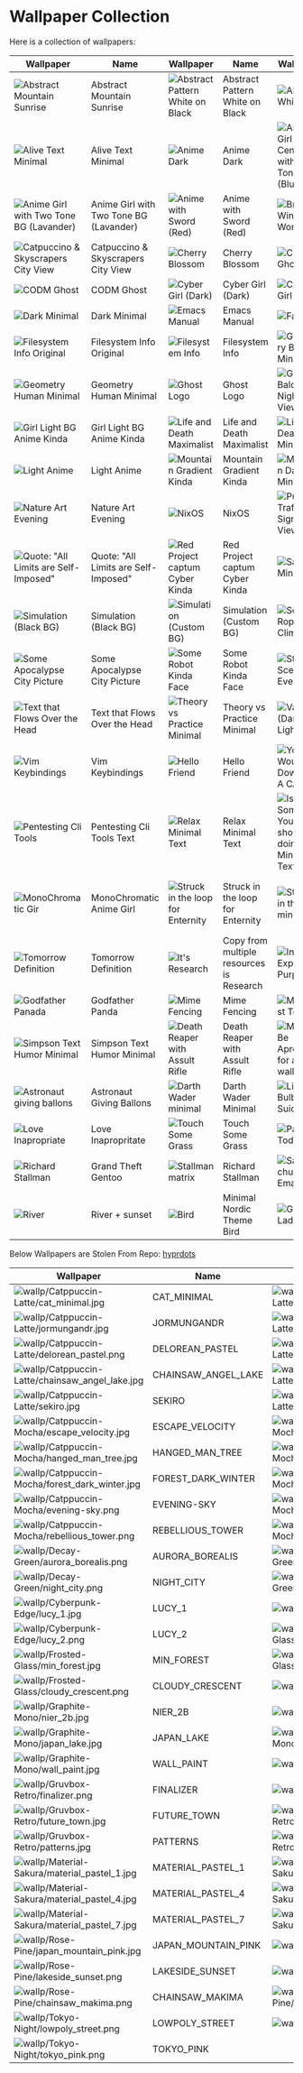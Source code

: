# Wallpaper Collection

Here is a collection of wallpapers:

| Wallpaper | Name | Wallpaper | Name | Wallpaper | Name |
|-----------|------|-----------|------|-----------|------|
| ![Abstract Mountain Sunrise](./abstract/abstract_moutain_sunrise.jpg) | Abstract Mountain Sunrise | ![Abstract Pattern White on Black](./abstract/abstract_pattern_white_on_black.png) | Abstract Pattern White on Black | ![Abstract White](./abstract/abstract_white.png) | Abstract White |
| ![Alive Text Minimal](./quotes_and_text/alive_text_minimal.png) | Alive Text Minimal | ![Anime Dark](anime/anime_dark.png) | Anime Dark | ![Anime Girl Center with 2 Tone BG (Blue)](anime/anime_girl_center_with_2_tone_bg_blue.png) | Anime Girl Center with 2 Tone BG (Blue) |
| ![Anime Girl with Two Tone BG (Lavander)](anime/anime_girl_with_two_tone_bg_lavander.png) | Anime Girl with Two Tone BG (Lavander) | ![Anime with Sword (Red)](anime/anime_with_sword_red.png) | Anime with Sword (Red) | ![Browser Window Woman](anime/browser_window_woman.png) | Browser Window Woman |
| ![Catpuccino & Skyscrapers City View](./city/catpuccin_skeyscrapers_city_view.png) | Catpuccino & Skyscrapers City View | ![Cherry Blossom](./nature/cherryblossom.jpg) | Cherry Blossom | ![CODM Ghost Art](./miminal/codm_ghost_art.png) | CODM Ghost Art |
| ![CODM Ghost](./miminal/codm_ghost.png) | CODM Ghost | ![Cyber Girl (Dark)](anime/cyber-girl-dark.png) | Cyber Girl (Dark) | ![Cyber Girl (Light)](anime/cyber-girl-light.png) | Cyber Girl (Light) |
| ![Dark Minimal](./miminal/dark_minimal.png) | Dark Minimal | ![Emacs Manual](./quotes_and_text/emacs_manual.png) | Emacs Manual | ![Favorite](anime/fav.png) | Favorite |
| ![Filesystem Info Original](./quotes_and_text/fs_info_original.png) | Filesystem Info Original | ![Filesystem Info](./quotes_and_text/fs_info.png) | Filesystem Info | ![Geometry Bird Minimal](./miminal/geometry_bird_minimal.png) | Geometry Bird Minimal |
| ![Geometry Human Minimal](./miminal/geometry_human_minimal.png) | Geometry Human Minimal | ![Ghost Logo](./miminal/ghostLogo.png) | Ghost Logo | ![Girl Balcony Night View](anime/girl_balcony_night_view.png) | Girl Balcony Night View |
| ![Girl Light BG Anime Kinda](anime/girl_light_bg_anime_kidna.png) | Girl Light BG Anime Kinda | ![Life and Death Maximalist](./unnamed_catgory/life_and_death_maximalist.png) | Life and Death Maximalist | ![Life and Death Minimal](./miminal/life_death_Minimaml.png) | Life and Death Minimal |
| ![Light Anime](./anime/light_anime.png) | Light Anime | ![Mountain Gradient Kinda](./nature/moutian_gradient_kinda.png) | Mountain Gradient Kinda | ![Mountain Dark Minimal](./miminal/moutniai_dark_minimal.jpg) | Mountain Dark Minimal |
| ![Nature Art Evening](./nature/nature_art_evening.png) | Nature Art Evening | ![NixOS](./miminal/nixos.png) | NixOS | ![Purple Traffic Signal View](./unnamed_catgory/purple_traffic_signal_view.jpg) | Purple Traffic Signal View |
| ![Quote: "All Limits are Self-Imposed"](./quotes_and_text/quote_all_limits_are_self_imposed.png) | Quote: "All Limits are Self-Imposed" | ![Red Project captum Cyber Kinda](./unnamed_catgory/red_project_captum_cyber_kidna.png) | Red Project captum Cyber Kinda | ![Samurai Minimal](./miminal/samurai_minimal.jpg) | Samurai Minimal |
| ![Simulation (Black BG)](./quotes_and_text/simulation_black_bg.png) | Simulation (Black BG) | ![Simulation (Custom BG)](./quotes_and_text/simulation_custom_bg.png) | Simulation (Custom BG) | ![Soldier Rope Climbing](./unnamed_catgory/soldier_rope_climbing.png) | Soldier Rope Climbing |
| ![Some Apocalypse City Picture](./unnamed_catgory/some_apocolype_city_picture.png) | Some Apocalypse City Picture | ![Some Robot Kinda Face](./unnamed_catgory/some_robot_kinda_face.png) | Some Robot Kinda Face | ![Street Scene Evening](./nature/stree_scence_evening.png) | Street Scene Evening |
| ![Text that Flows Over the Head](./quotes_and_text/text_that_flow_over_the_head.png) | Text that Flows Over the Head | ![Theory vs Practice Minimal](./miminal/theory_vs_practice_minimal.png) | Theory vs Practice Minimal | ![Vader (Dark & Light)](./unnamed_catgory/vader_dark_light.jpg) | Vader (Dark & Light) |
| ![Vim Keybindings](./quotes_and_text/vim_keybindings.png) | Vim Keybindings |![Hello Friend](./quotes_and_text/hello_friend.png) | Hello Friend | ![You Wouldn't Download A CAR](./quotes_and_text/you_wouldn't_downlaod_a_car.png) | You Would't Download A Car |
|![Pentesting Cli Tools](./quotes_and_text/pentesting_cli_tools_startup_text.png)|Pentesting Cli Tools Text|![Relax Minimal Text](./quotes_and_text/relax_minimal_text.jpg)|Relax Minimal Text|![Is There Something You should be doing Minimal Text](./quotes_and_text/is_there_something_you_should_be_doing_text_minimal.jpg)| Is There Something You should be doing|
|![MonoChromatic Gir](./anime/monochromatic_anime_girl.jpg)|MonoChromatic Anime Girl|![Struck in the loop for Enternity](./quotes_and_text/struck_in_the_loop_for_eternity.png)|Struck in the loop for Enternity|![Struck in the loop minimal](./quotes_and_text/struck_in_the_loop_for_eternity_minimal.png)|Struck in the loop for Enternity Minimal
|![Tomorrow Definition](./quotes_and_text/tomorrow_meaning_minimal.png)|Tomorrow Definition|![It's Research](./quotes_and_text/copy_from_another_quote_minimal.png)|Copy from multiple resources is Research|![Internet Explorer Purpous](./quotes_and_text/internet_explorer_purpose.png)|Internet Explorer Purpous|
|![Godfather Panada](./miminal/godfather_panda.png)|Godfather Panda|![Mime Fencing](./miminal/mime_fencing.png)|Mime Fencing|![Minimalist Todo](./miminal/minimalist_todo.png)|Minimalist Todo|![Censorship](./quotes_and_text/wrost_part_of_cencorship.png)|Censorship|
|![Simpson Text Humor Minimal](./quotes_and_text/simpson_text_humor_minimal.png)|Simpson Text Humor Minimal|![Death Reaper with Assult Rifle](./miminal/death_reaper_with_assult_rifel.png)|Death Reaper with Assult Rifle|![May Not Be Aproprite for a wallpaper](./quotes_and_text/may_not_be_aproprite.png)|May Not Be Aproprite for wallapper|
|![Astronaut giving ballons](./miminal/astronaut_giving_baloons.png)|Astronaut Giving Ballons|![Darth Wader minimal](./miminal/darth_wader_minimal.png)|Darth Wader Minimal|![Light Bulb Suicide](./miminal/light_bulb_suicide.png)|Light Bulb Suicide|
|![Love Inapropriate](quotes_and_text/love_inapropriate.png)|Love Inapropritate|![Touch Some Grass](quotes_and_text/touch_some_grass.png)|Touch Some Grass|![Patrick Todo](quotes_and_text/patrik_todo_list.png)
|![Richard Stallman](stallman_richard_stallman/stallman_grand_theft_gentoo.png)|Grand Theft Gentoo|![Stallman matrix](stallman_richard_stallman/stallman_matrix_background.png)|Richard Stallman|![Saint in church of Emacs](stallman_richard_stallman/stallman_saint.png)|Saint in the church of Emacs|
|![River](nature/river_flowing_from_mountains.png)| River + sunset|![Bird](abstract/nordic_theme_brid.png)| Minimal Nordic Theme Bird|![Gruvbox Lady](anime/gruvbox_lady_art_kinda.png)|Gruvbox lady art kinda|

Below Wallpapers are Stolen From Repo:  [hyprdots](https://github.com/prasanthrangan/hyprdots)

| Wallpaper | Name | Wallpaper | Name | Wallpaper | Name |
|-----------|------|-----------|------|-----------|------|
|![wallp/Catppuccin-Latte/cat_minimal.jpg](wallp/Catppuccin-Latte/cat_minimal.jpg)|CAT_MINIMAL|![wallp/Catppuccin-Latte/gameboy.png](wallp/Catppuccin-Latte/gameboy.png)|GAMEBOY|![wallp/Catppuccin-Latte/abstract_blured.jpg](wallp/Catppuccin-Latte/abstract_blured.jpg)|ABSTRACT_BLURED|
|![wallp/Catppuccin-Latte/jormungandr.jpg](wallp/Catppuccin-Latte/jormungandr.jpg)|JORMUNGANDR|![wallp/Catppuccin-Latte/waifu_jasmin.jpg](wallp/Catppuccin-Latte/waifu_jasmin.jpg)|WAIFU_JASMIN|![wallp/Catppuccin-Latte/samurai_strike.jpg](wallp/Catppuccin-Latte/samurai_strike.jpg)|SAMURAI_STRIKE|
|![wallp/Catppuccin-Latte/delorean_pastel.png](wallp/Catppuccin-Latte/delorean_pastel.png)|DELOREAN_PASTEL|![wallp/Catppuccin-Latte/reindeer_forest.jpg](wallp/Catppuccin-Latte/reindeer_forest.jpg)|REINDEER_FOREST|![wallp/Catppuccin-Latte/flying_out.png](wallp/Catppuccin-Latte/flying_out.png)|FLYING_OUT|
|![wallp/Catppuccin-Latte/chainsaw_angel_lake.jpg](wallp/Catppuccin-Latte/chainsaw_angel_lake.jpg)|CHAINSAW_ANGEL_LAKE|![wallp/Catppuccin-Latte/shaded_landscape.jpg](wallp/Catppuccin-Latte/shaded_landscape.jpg)|SHADED_LANDSCAPE|![wallp/Catppuccin-Latte/samurai_bebop.png](wallp/Catppuccin-Latte/samurai_bebop.png)|SAMURAI_BEBOP|
|![wallp/Catppuccin-Latte/sekiro.jpg](wallp/Catppuccin-Latte/sekiro.jpg)|SEKIRO|![wallp/Catppuccin-Latte/rocket_launch.png](wallp/Catppuccin-Latte/rocket_launch.png)|ROCKET_LAUNCH|![wallp/Catppuccin-Mocha/cat_leaves.png](wallp/Catppuccin-Mocha/cat_leaves.png)|CAT_LEAVES|
|![wallp/Catppuccin-Mocha/escape_velocity.jpg](wallp/Catppuccin-Mocha/escape_velocity.jpg)|ESCAPE_VELOCITY|![wallp/Catppuccin-Mocha/aesthetic_deer.png](wallp/Catppuccin-Mocha/aesthetic_deer.png)|AESTHETIC_DEER|![wallp/Catppuccin-Mocha/firewatch.jpg](wallp/Catppuccin-Mocha/firewatch.jpg)|FIREWATCH|
|![wallp/Catppuccin-Mocha/hanged_man_tree.jpg](wallp/Catppuccin-Mocha/hanged_man_tree.jpg)|HANGED_MAN_TREE|![wallp/Catppuccin-Mocha/switch_swirl.jpg](wallp/Catppuccin-Mocha/switch_swirl.jpg)|SWITCH_SWIRL|![wallp/Catppuccin-Mocha/boat_abondoned.jpg](wallp/Catppuccin-Mocha/boat_abondoned.jpg)|BOAT_ABONDONED|
|![wallp/Catppuccin-Mocha/forest_dark_winter.jpg](wallp/Catppuccin-Mocha/forest_dark_winter.jpg)|FOREST_DARK_WINTER|![wallp/Catppuccin-Mocha/rain_world3.png](wallp/Catppuccin-Mocha/rain_world3.png)|RAIN_WORLD3|![wallp/Catppuccin-Mocha/apex_octane.jpg](wallp/Catppuccin-Mocha/apex_octane.jpg)|APEX_OCTANE|
|![wallp/Catppuccin-Mocha/evening-sky.png](wallp/Catppuccin-Mocha/evening-sky.png)|EVENING-SKY|![wallp/Catppuccin-Mocha/rain_world1.png](wallp/Catppuccin-Mocha/rain_world1.png)|RAIN_WORLD1|![wallp/Catppuccin-Mocha/rain_world2.png](wallp/Catppuccin-Mocha/rain_world2.png)|RAIN_WORLD2|
|![wallp/Catppuccin-Mocha/rebellious_tower.png](wallp/Catppuccin-Mocha/rebellious_tower.png)|REBELLIOUS_TOWER|![wallp/Catppuccin-Mocha/black_hole_by_kurzgesagt.png](wallp/Catppuccin-Mocha/black_hole_by_kurzgesagt.png)|BLACK_HOLE_BY_KURZGESAGT|![wallp/Decay-Green/blue_swirl.png](wallp/Decay-Green/blue_swirl.png)|BLUE_SWIRL|
|![wallp/Decay-Green/aurora_borealis.png](wallp/Decay-Green/aurora_borealis.png)|AURORA_BOREALIS|![wallp/Decay-Green/relaxed_mario.png](wallp/Decay-Green/relaxed_mario.png)|RELAXED_MARIO|![wallp/Decay-Green/moments_before_desk.png](wallp/Decay-Green/moments_before_desk.png)|MOMENTS_BEFORE_DESK|
|![wallp/Decay-Green/night_city.png](wallp/Decay-Green/night_city.png)|NIGHT_CITY|![wallp/Decay-Green/arcade_decay_red.png](wallp/Decay-Green/arcade_decay_red.png)|ARCADE_DECAY_RED|![wallp/Cyberpunk-Edge/lucy_rebecca.jpg](wallp/Cyberpunk-Edge/lucy_rebecca.jpg)|LUCY_REBECCA|
|![wallp/Cyberpunk-Edge/lucy_1.jpg](wallp/Cyberpunk-Edge/lucy_1.jpg)|LUCY_1|![wallp/Cyberpunk-Edge/david.jpg](wallp/Cyberpunk-Edge/david.jpg)|DAVID|![wallp/Cyberpunk-Edge/cyberpunk_dave.png](wallp/Cyberpunk-Edge/cyberpunk_dave.png)|CYBERPUNK_DAVE|
|![wallp/Cyberpunk-Edge/lucy_2.png](wallp/Cyberpunk-Edge/lucy_2.png)|LUCY_2|![wallp/Frosted-Glass/cloudy_mountain.png](wallp/Frosted-Glass/cloudy_mountain.png)|CLOUDY_MOUNTAIN|![wallp/Frosted-Glass/blue_desert.png](wallp/Frosted-Glass/blue_desert.png)|BLUE_DESERT|
|![wallp/Frosted-Glass/min_forest.jpg](wallp/Frosted-Glass/min_forest.jpg)|MIN_FOREST|![wallp/Frosted-Glass/lake_mountain.jpg](wallp/Frosted-Glass/lake_mountain.jpg)|LAKE_MOUNTAIN|![wallp/Frosted-Glass/teal_mountain.png](wallp/Frosted-Glass/teal_mountain.png)|TEAL_MOUNTAIN|
|![wallp/Frosted-Glass/cloudy_crescent.png](wallp/Frosted-Glass/cloudy_crescent.png)|CLOUDY_CRESCENT|![wallp/Graphite-Mono/limbo.jpg](wallp/Graphite-Mono/limbo.jpg)|LIMBO|![wallp/Graphite-Mono/min_mountain.jpg](wallp/Graphite-Mono/min_mountain.jpg)|MIN_MOUNTAIN|
|![wallp/Graphite-Mono/nier_2b.jpg](wallp/Graphite-Mono/nier_2b.jpg)|NIER_2B|![wallp/Graphite-Mono/rocket.jpg](wallp/Graphite-Mono/rocket.jpg)|ROCKET|![wallp/Graphite-Mono/spring_bloom.jpg](wallp/Graphite-Mono/spring_bloom.jpg)|SPRING_BLOOM|
|![wallp/Graphite-Mono/japan_lake.jpg](wallp/Graphite-Mono/japan_lake.jpg)|JAPAN_LAKE|![wallp/Graphite-Mono/mountain_snow.jpg](wallp/Graphite-Mono/mountain_snow.jpg)|MOUNTAIN_SNOW|![wallp/Graphite-Mono/nier_mech.jpg](wallp/Graphite-Mono/nier_mech.jpg)|NIER_MECH|
|![wallp/Graphite-Mono/wall_paint.jpg](wallp/Graphite-Mono/wall_paint.jpg)|WALL_PAINT|![wallp/Graphite-Mono/gojo.png](wallp/Graphite-Mono/gojo.png)|GOJO|![wallp/Graphite-Mono/chainsawman_sketch.png](wallp/Graphite-Mono/chainsawman_sketch.png)|CHAINSAWMAN_SKETCH|
|![wallp/Gruvbox-Retro/finalizer.png](wallp/Gruvbox-Retro/finalizer.png)|FINALIZER|![wallp/Gruvbox-Retro/lady.png](wallp/Gruvbox-Retro/lady.png)|LADY|![wallp/Gruvbox-Retro/minimal_squares.png](wallp/Gruvbox-Retro/minimal_squares.png)|MINIMAL_SQUARES|
|![wallp/Gruvbox-Retro/future_town.jpg](wallp/Gruvbox-Retro/future_town.jpg)|FUTURE_TOWN|![wallp/Gruvbox-Retro/night_moon.png](wallp/Gruvbox-Retro/night_moon.png)|NIGHT_MOON|![wallp/Gruvbox-Retro/wall.jpg](wallp/Gruvbox-Retro/wall.jpg)|WALL|
|![wallp/Gruvbox-Retro/patterns.jpg](wallp/Gruvbox-Retro/patterns.jpg)|PATTERNS|![wallp/Gruvbox-Retro/misty_forest.jpg](wallp/Gruvbox-Retro/misty_forest.jpg)|MISTY_FOREST|![wallp/Gruvbox-Retro/street.png](wallp/Gruvbox-Retro/street.png)|STREET|
|![wallp/Material-Sakura/material_pastel_1.jpg](wallp/Material-Sakura/material_pastel_1.jpg)|MATERIAL_PASTEL_1|![wallp/Material-Sakura/material_pastel_2.jpg](wallp/Material-Sakura/material_pastel_2.jpg)|MATERIAL_PASTEL_2|![wallp/Material-Sakura/material_pastel_3.jpg](wallp/Material-Sakura/material_pastel_3.jpg)|MATERIAL_PASTEL_3|
|![wallp/Material-Sakura/material_pastel_4.jpg](wallp/Material-Sakura/material_pastel_4.jpg)|MATERIAL_PASTEL_4|![wallp/Material-Sakura/material_pastel_5.jpg](wallp/Material-Sakura/material_pastel_5.jpg)|MATERIAL_PASTEL_5|![wallp/Material-Sakura/material_pastel_6.jpg](wallp/Material-Sakura/material_pastel_6.jpg)|MATERIAL_PASTEL_6|
|![wallp/Material-Sakura/material_pastel_7.jpg](wallp/Material-Sakura/material_pastel_7.jpg)|MATERIAL_PASTEL_7|![wallp/Material-Sakura/material_pastel_8.jpg](wallp/Material-Sakura/material_pastel_8.jpg)|MATERIAL_PASTEL_8|![wallp/Rose-Pine/japan_tower_pink.jpg](wallp/Rose-Pine/japan_tower_pink.jpg)|JAPAN_TOWER_PINK|
|![wallp/Rose-Pine/japan_mountain_pink.jpg](wallp/Rose-Pine/japan_mountain_pink.jpg)|JAPAN_MOUNTAIN_PINK|![wallp/Rose-Pine/red_purple.jpg](wallp/Rose-Pine/red_purple.jpg)|RED_PURPLE|![wallp/Rose-Pine/mountain_sunset.jpg](wallp/Rose-Pine/mountain_sunset.jpg)|MOUNTAIN_SUNSET|
|![wallp/Rose-Pine/lakeside_sunset.png](wallp/Rose-Pine/lakeside_sunset.png)|LAKESIDE_SUNSET|![wallp/Rose-Pine/ferris_wheel.jpg](wallp/Rose-Pine/ferris_wheel.jpg)|FERRIS_WHEEL|![wallp/Rose-Pine/waifu_pink.png](wallp/Rose-Pine/waifu_pink.png)|WAIFU_PINK|
|![wallp/Rose-Pine/chainsaw_makima.png](wallp/Rose-Pine/chainsaw_makima.png)|CHAINSAW_MAKIMA|![wallp/Rose-Pine/dark_purple_kimono.png](wallp/Rose-Pine/dark_purple_kimono.png)|DARK_PURPLE_KIMONO|![wallp/Rose-Pine/mountain_dragon_pink.jpg](wallp/Rose-Pine/mountain_dragon_pink.jpg)|MOUNTAIN_DRAGON_PINK|
|![wallp/Tokyo-Night/lowpoly_street.png](wallp/Tokyo-Night/lowpoly_street.png)|LOWPOLY_STREET|![wallp/Tokyo-Night/cat_lofi_cafe.jpg](wallp/Tokyo-Night/cat_lofi_cafe.jpg)|CAT_LOFI_CAFE|![wallp/Tokyo-Night/edger_lucy_neon.jpg](wallp/Tokyo-Night/edger_lucy_neon.jpg)|EDGER_LUCY_NEON|
|![wallp/Tokyo-Night/tokyo_pink.png](wallp/Tokyo-Night/tokyo_pink.png)|TOKYO_PINK|

